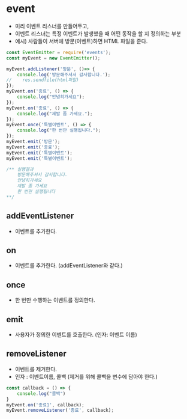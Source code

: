 # event

- 미리 이벤트 리스너를 만들어두고, 
- 이벤트 리스너는 특정 이벤트가 발생했을 때 어떤 동작을 할 지 정의하는 부분
- 예시) 사람들이 서버에 방문(이벤트)하면 HTML 파일을 준다.

```javascript
const EventEmitter = require('events');
const myEvent = new EventEmitter();

myEvent.addListener('방문', ()=> {
	console.log('방문해주셔서 감사합니다.');
//    res.sendfile(html파일)
});
myEvent.on('종료', () => {
	console.log("안녕히가세요"); 
});
myEvent.on('종료', () => {
	console.log("제발 좀 가세요.");
});
myEvent.once('특별이벤트', () => {
	console.log("한 번만 실행됩니다.");
});
myEvent.emit('방문');
myEvent.emit('종료');
myEvent.emit('특별이벤트');
myEvent.emit('특별이벤트');

/** 실행결과
	방문해주셔서 감사합니다.
	안녕히가세요      
	제발 좀 가세요    
	한 번만 실행됩니다
**/
```



## addEventListener

- 이벤트를 추가한다. 



## on

- 이벤트를 추가한다. (addEventListener와 같다.)



## once

- 한 번만 수행하는 이벤트를 정의한다. 



## emit

- 사용자가 정의한 이벤트를 호출한다. (인자: 이벤트 이름)



## removeListener

- 이벤트를 제거한다. 
- 인자 : 이벤트이름, 콜백 (제거를 위해 콜백을 변수에 담아야 한다.)

```javascript
const callback = () => {
    console.log("콜백")
}
myEvent.on('종료1', callback);
myEvent.removeListener('종료', callback);
```

